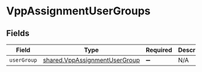# VppAssignmentUserGroups


## Fields

| Field                                                                          | Type                                                                           | Required                                                                       | Description                                                                    |
| ------------------------------------------------------------------------------ | ------------------------------------------------------------------------------ | ------------------------------------------------------------------------------ | ------------------------------------------------------------------------------ |
| `userGroup`                                                                    | [shared.VppAssignmentUserGroup](../../models/shared/vppassignmentusergroup.md) | :heavy_minus_sign:                                                             | N/A                                                                            |